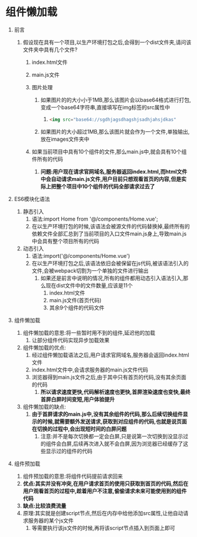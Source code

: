 # 组件懒加载
1. 前言

   1. 假设现在具有一个项目,以生产环境打包之后,会得到一个dist文件夹,请问该文件夹中具有几个文件?

      1. index.html文件

      2. main.js文件

      3. 图片处理

         1. 如果图片的的大小小于1MB,那么该图片会以base64格式进行打包,变成一个base64字符串,直接填写在img标签的src属性中

            1. ```html
               <img src="base64://sgdhjagsdhagshjsadhjahsjdkas"
               ```

         2. 如果图片的大小超过1MB,那么该图片就会作为一个文件,单独输出,放在images文件夹中

      4. 如果当前项目中具有10个组件的文件,那么main.js中,就会具有10个组件所有的代码

         1. **问题:用户现在请求官网域名,服务器返回index.html,而html文件中会自动请求main.js文件,用户目前只想观看首页的内容,但是实际上把整个项目中10个组件的代码全部请求过去了**

2. ES6模块化语法

   1. 静态引入
      1. 语法:import Home from '@/components/Home.vue';
      2. 在以生产环境打包的时候,该语法会被源文件的代码替换掉,最终所有的依赖文件全部汇总到了当前项目的入口文件main.js身上,导致main.js中会具有整个项目所有的代码
   2. 动态引入
      1. 语法:import('@/components/Home.vue')
      2. 在以生产环境打包之后,该语法依旧会被保留在js代码,被该语法引入的文件,会被webpack切割为一个单独的文件进行输出
         1. 如果还是前言中说明的情况,所有的组件都用动态引入语法引入,那么现在dist文件中的文件数量,应该是11个
            1. index.html文件
            2. main.js文件(首页代码)
            3. 其余9个组件的代码文件

3. 组件懒加载

   1. 组件懒加载的意思:将一些暂时用不到的组件,延迟他的加载
      1. 让部分组件代码实现异步加载效果
   2. 组件懒加载的优点:
      1. 经过组件懒加载语法之后,用户请求官网域名,服务器会返回index.html文件
      2. index.html文件中,会请求服务器的main.js文件代码
      3. 浏览器得到main.js文件之后,由于其中只有首页的代码,没有其余页面的代码
         1. **所以请求速度更快,代码解析速度也更快,首屏渲染速度也变快,最终首屏白屏时间变短,用户体验提升**
   3. 组件懒加载的缺点:
      1. **由于首屏请求的main.js中,没有其余组件的代码,那么后续切换组件显示的时候,就需要额外发送请求,获取到对应组件的代码,也就是说页面在切换的过程中,会出现短时间的白屏问题**
         1. 注意:并不是每次切换都一定会白屏,只是说第一次切换到没显示过的组件会白屏,后续再次进入就不会白屏,因为浏览器已经缓存了这些显示过的组件的代码

4. 组件预加载

   1. 组件预加载的意思:将组件代码提前请求回来
   2. **优点:其实并没有冲突,在用户请求首页的使用只获取到首页的代码,然后在用户观看首页的过程中,趁着用户不注意,偷偷请求未来可能使用到的组件代码**
   3. **缺点:比较浪费流量**
   4. 原理:其实就是创建script节点,然后在内存中给他添加src属性,让他自动请求服务器的某个js文件
      1. 等需要执行该js文件的时候,再将该script节点插入到页面上即可